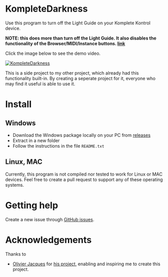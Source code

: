 # KompleteDarkness

Use this program to turn off the Light Guide on your Komplete Kontrol device.

**NOTE: this does more than turn off the Light Guide. It also disables the functionality of the Browser/MIDI/Instance buttons. [link](https://www.native-instruments.com/forum/threads/turn-off-light-guide-on-kontrol-mk2-49.325777/page-4)**

Click the image below to see the demo video.

[![KompleteDarkness](https://img.youtube.com/vi/kYX7PS1GVQs/0.jpg)](https://youtu.be/kYX7PS1GVQs)

This is a side project to my other project, which already had this functionality built-in.
By creating a seperate project for it, everyone who may find it useful is able to use it.

# Install

## Windows

- Download the Windows package locally on your PC from [releases](https://github.com/EdwinVanRooij/komplete-darkness/releases/)
- Extract in a new folder
- Follow the instructions in the file `README.txt`

## Linux, MAC

Currently, this program is not compiled nor tested to work for Linux or MAC devices.
Feel free to create a pull request to support any of these operating systems.

# Getting help

Create a new issue through [GitHub issues](https://github.com/EdwinVanRooij/komplete-darkness/issues).

# Acknowledgements

Thanks to

- [Olivier Jacques](https://github.com/ojacques) for [his project](https://github.com/ojacques/SynthesiaKontrol), enabling and inspiring me to create this project.
